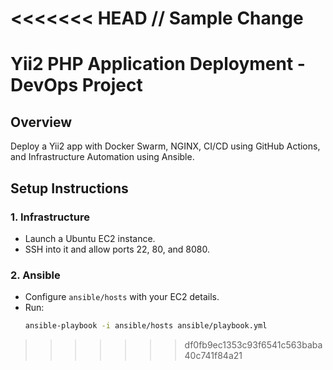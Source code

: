<<<<<<< HEAD
// Sample Change
=======
# Yii2 PHP Application Deployment - DevOps Project

## Overview
Deploy a Yii2 app with Docker Swarm, NGINX, CI/CD using GitHub Actions, and Infrastructure Automation using Ansible.

## Setup Instructions

### 1. Infrastructure
- Launch a Ubuntu EC2 instance.
- SSH into it and allow ports 22, 80, and 8080.

### 2. Ansible
- Configure `ansible/hosts` with your EC2 details.
- Run:
  ```bash
  ansible-playbook -i ansible/hosts ansible/playbook.yml
>>>>>>> df0fb9ec1353c93f6541c563baba40c741f84a21
